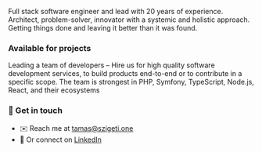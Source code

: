 Full stack software engineer and lead with 20 years of experience. Architect, problem-solver, innovator with a systemic and holistic approach. Getting things done and leaving it better than it was found.

### Available for projects

Leading a team of developers – Hire us for high quality software development services, to build products end-to-end or to contribute in a specific scope.
The team is strongest in PHP, Symfony, TypeScript, Node.js, React, and their ecosystems

### 💬 Get in touch

- ✉️ Reach me at [tamas@szigeti.one](mailto:tamas@szigeti.one)
- 💬 Or connect on [LinkedIn](https://www.linkedin.com/in/szigeti/)

<!--
**TamasSzigeti/TamasSzigeti** is a ✨ _special_ ✨ repository because its `README.md` (this file) appears on your GitHub profile.

Here are some ideas to get you started:

- 🔭 I’m currently working on ...
- 🌱 I’m currently learning ...
- 👯 I’m looking to collaborate on ...
- 🤔 I’m looking for help with ...
- 💬 Ask me about ...
- 📫 How to reach me: ...
- 😄 Pronouns: ...
- ⚡ Fun fact: ...
-->
